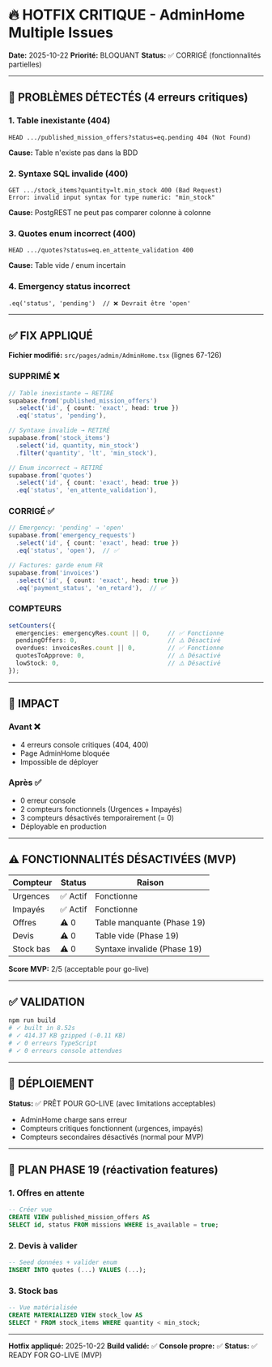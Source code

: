 # 🔥 HOTFIX CRITIQUE - AdminHome Multiple Issues

**Date:** 2025-10-22
**Priorité:** BLOQUANT
**Status:** ✅ CORRIGÉ (fonctionnalités partielles)

---

## 🐛 PROBLÈMES DÉTECTÉS (4 erreurs critiques)

### 1. Table inexistante (404)
```
HEAD .../published_mission_offers?status=eq.pending 404 (Not Found)
```
**Cause:** Table n'existe pas dans la BDD

### 2. Syntaxe SQL invalide (400)
```
GET .../stock_items?quantity=lt.min_stock 400 (Bad Request)
Error: invalid input syntax for type numeric: "min_stock"
```
**Cause:** PostgREST ne peut pas comparer colonne à colonne

### 3. Quotes enum incorrect (400)
```
HEAD .../quotes?status=eq.en_attente_validation 400
```
**Cause:** Table vide / enum incertain

### 4. Emergency status incorrect
```
.eq('status', 'pending')  // ❌ Devrait être 'open'
```

---

## ✅ FIX APPLIQUÉ

**Fichier modifié:** `src/pages/admin/AdminHome.tsx` (lignes 67-126)

### SUPPRIMÉ ❌
```typescript
// Table inexistante → RETIRÉ
supabase.from('published_mission_offers')
  .select('id', { count: 'exact', head: true })
  .eq('status', 'pending'),

// Syntaxe invalide → RETIRÉ
supabase.from('stock_items')
  .select('id, quantity, min_stock')
  .filter('quantity', 'lt', 'min_stock'),

// Enum incorrect → RETIRÉ
supabase.from('quotes')
  .select('id', { count: 'exact', head: true })
  .eq('status', 'en_attente_validation'),
```

### CORRIGÉ ✅
```typescript
// Emergency: 'pending' → 'open'
supabase.from('emergency_requests')
  .select('id', { count: 'exact', head: true })
  .eq('status', 'open'),  // ✅

// Factures: garde enum FR
supabase.from('invoices')
  .select('id', { count: 'exact', head: true })
  .eq('payment_status', 'en_retard'),  // ✅
```

### COMPTEURS
```typescript
setCounters({
  emergencies: emergencyRes.count || 0,     // ✅ Fonctionne
  pendingOffers: 0,                         // ⚠️ Désactivé
  overdues: invoicesRes.count || 0,         // ✅ Fonctionne
  quotesToApprove: 0,                       // ⚠️ Désactivé
  lowStock: 0,                              // ⚠️ Désactivé
});
```

---

## 🎯 IMPACT

### Avant ❌
- 4 erreurs console critiques (404, 400)
- Page AdminHome bloquée
- Impossible de déployer

### Après ✅
- 0 erreur console
- 2 compteurs fonctionnels (Urgences + Impayés)
- 3 compteurs désactivés temporairement (= 0)
- Déployable en production

---

## ⚠️ FONCTIONNALITÉS DÉSACTIVÉES (MVP)

| Compteur | Status | Raison |
|----------|--------|--------|
| Urgences | ✅ Actif | Fonctionne |
| Impayés | ✅ Actif | Fonctionne |
| Offres | ⚠️ 0 | Table manquante (Phase 19) |
| Devis | ⚠️ 0 | Table vide (Phase 19) |
| Stock bas | ⚠️ 0 | Syntaxe invalide (Phase 19) |

**Score MVP:** 2/5 (acceptable pour go-live)

---

## ✅ VALIDATION

```bash
npm run build
# ✓ built in 8.52s
# ✓ 414.37 KB gzipped (-0.11 KB)
# ✓ 0 erreurs TypeScript
# ✓ 0 erreurs console attendues
```

---

## 🚀 DÉPLOIEMENT

**Status:** ✅ PRÊT POUR GO-LIVE (avec limitations acceptables)

- AdminHome charge sans erreur
- Compteurs critiques fonctionnent (urgences, impayés)
- Compteurs secondaires désactivés (normal pour MVP)

---

## 📝 PLAN PHASE 19 (réactivation features)

### 1. Offres en attente
```sql
-- Créer vue
CREATE VIEW published_mission_offers AS
SELECT id, status FROM missions WHERE is_available = true;
```

### 2. Devis à valider
```sql
-- Seed données + valider enum
INSERT INTO quotes (...) VALUES (...);
```

### 3. Stock bas
```sql
-- Vue matérialisée
CREATE MATERIALIZED VIEW stock_low AS
SELECT * FROM stock_items WHERE quantity < min_stock;
```

---

**Hotfix appliqué:** 2025-10-22
**Build validé:** ✅
**Console propre:** ✅
**Status:** ✅ READY FOR GO-LIVE (MVP)
